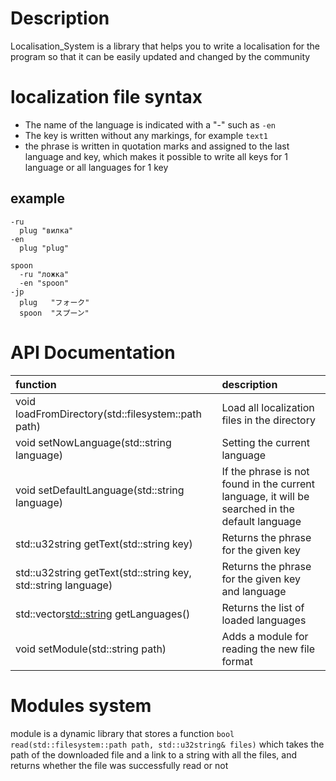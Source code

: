 # Description

Localisation_System is a library that helps you to write a localisation for the program so that it can be easily updated and changed by the community 

# localization file syntax

* The name of the language is indicated with a "-" such as `-en`
* The key is written without any markings, for example `text1`
* the phrase is written in quotation marks and assigned to the last language and key, which makes it possible to write all keys for 1 language or all languages for 1 key
## example
```localization
-ru
  plug "вилка"
-en
  plug "plug"

spoon
  -ru "ложка"
  -en "spoon"
-jp
  plug   "フォーク"
  spoon  "スプーン"
```

# API Documentation
| function                                                      | description                                                                                     |
|:--------------------------------------------------------------|:------------------------------------------------------------------------------------------------|
| void loadFromDirectory(std::filesystem::path path)            | Load all localization files in the directory                                                    |
| void setNowLanguage(std::string language)                     | Setting the current language                                                                    |
| void setDefaultLanguage(std::string language)                 | If the phrase is not found in the current language, it will be searched in the default language |
| std::u32string getText(std::string key)                       | Returns the phrase for the given key                                                            |
| std::u32string getText(std::string key, std::string language) | Returns the phrase for the given key and language                                               |
| std::vector<std::string> getLanguages()                       | Returns the list of loaded languages                                                            |
| void setModule(std::string path)                              | Adds a module for reading the new file format                                                   |

# Modules system 

module is a dynamic library that stores a function `bool read(std::filesystem::path path, std::u32string& files)` which takes the path of the downloaded file and a link to a string with all the files, and returns whether the file was successfully read or not